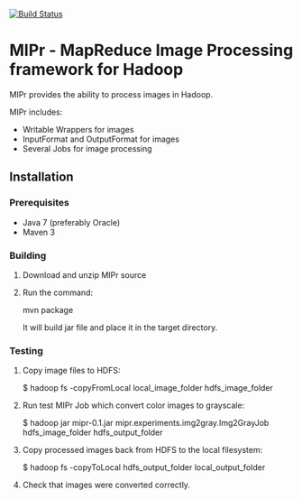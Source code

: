 [![Build Status](https://travis-ci.org/sozykin/mipr.svg?branch=master)](https://travis-ci.org/sozykin/mipr)

MIPr - MapReduce Image Processing framework for Hadoop
======================================================

MIPr provides the ability to process images in Hadoop.

MIPr includes:
* Writable Wrappers for images
* InputFormat and OutputFormat for images
* Several Jobs for image processing

## Installation


### Prerequisites


* Java 7 (preferably Oracle)
* Maven 3

### Building


1. Download and unzip MIPr source
2. Run the command:

    mvn package

   It will build jar file and place it in the target directory.

### Testing


1. Copy image files to HDFS:

    $ hadoop fs -copyFromLocal local_image_folder hdfs_image_folder

2. Run test MIPr Job which convert color images to grayscale:

    $ hadoop jar mipr-0.1.jar mipr.experiments.img2gray.Img2GrayJob hdfs_image_folder hdfs_output_folder

3. Copy processed images back from HDFS to the local filesystem:

    $ hadoop fs -copyToLocal hdfs_output_folder local_output_folder

4. Check that images were converted correctly.

